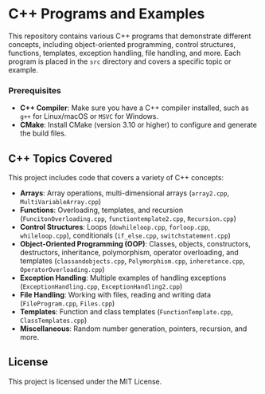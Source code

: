 
# C++ Programs and Examples

This repository contains various C++ programs that demonstrate different concepts, including object-oriented programming, control structures, functions, templates, exception handling, file handling, and more. Each program is placed in the `src` directory and covers a specific topic or example. 

### Prerequisites

- **C++ Compiler**: Make sure you have a C++ compiler installed, such as `g++` for Linux/macOS or `MSVC` for Windows.
- **CMake**: Install CMake (version 3.10 or higher) to configure and generate the build files.

## C++ Topics Covered

This project includes code that covers a variety of C++ concepts:

- **Arrays**: Array operations, multi-dimensional arrays (`array2.cpp`, `MultiVariableArray.cpp`)
- **Functions**: Overloading, templates, and recursion (`FuncitonOverloading.cpp`, `functiontemplate2.cpp`, `Recursion.cpp`)
- **Control Structures**: Loops (`dowhileloop.cpp`, `forloop.cpp`, `whileloop.cpp`), conditionals (`if_else.cpp`, `switchstatement.cpp`)
- **Object-Oriented Programming (OOP)**: Classes, objects, constructors, destructors, inheritance, polymorphism, operator overloading, and templates (`classandobjects.cpp`, `Polymorphism.cpp`, `inheretance.cpp`, `OperatorOverloading.cpp`)
- **Exception Handling**: Multiple examples of handling exceptions (`ExceptionHandling.cpp`, `ExceptionHandling2.cpp`)
- **File Handling**: Working with files, reading and writing data (`FileProgram.cpp`, `Files.cpp`)
- **Templates**: Function and class templates (`FunctionTemplate.cpp`, `ClassTemplates.cpp`)
- **Miscellaneous**: Random number generation, pointers, recursion, and more.

## License

This project is licensed under the MIT License.
